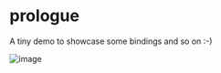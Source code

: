 # prologue

A tiny demo to showcase some bindings and so on :-)

![image](https://user-images.githubusercontent.com/124626185/227755791-e3607d37-0b6d-469a-8f30-d2acc889cb28.png)
